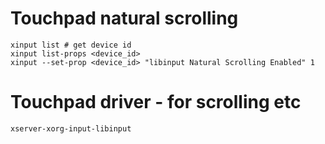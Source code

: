 # Touchpad natural scrolling
```
xinput list # get device id
xinput list-props <device_id>
xinput --set-prop <device_id> "libinput Natural Scrolling Enabled" 1
```

# Touchpad driver - for scrolling etc
`xserver-xorg-input-libinput`

